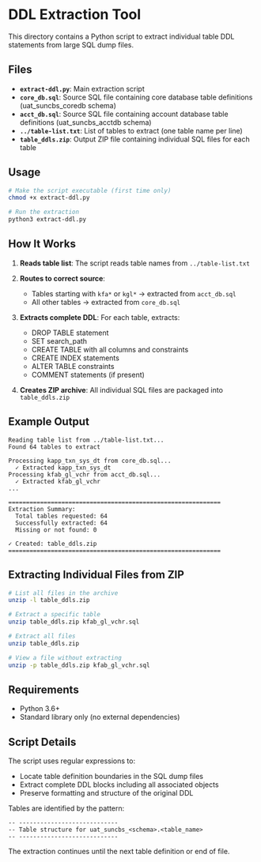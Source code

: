 # DDL Extraction Tool

This directory contains a Python script to extract individual table DDL statements from large SQL dump files.

## Files

- **`extract-ddl.py`**: Main extraction script
- **`core_db.sql`**: Source SQL file containing core database table definitions (uat_suncbs_coredb schema)
- **`acct_db.sql`**: Source SQL file containing account database table definitions (uat_suncbs_acctdb schema)
- **`../table-list.txt`**: List of tables to extract (one table name per line)
- **`table_ddls.zip`**: Output ZIP file containing individual SQL files for each table

## Usage

```bash
# Make the script executable (first time only)
chmod +x extract-ddl.py

# Run the extraction
python3 extract-ddl.py
```

## How It Works

1. **Reads table list**: The script reads table names from `../table-list.txt`

2. **Routes to correct source**:
   - Tables starting with `kfa*` or `kgl*` → extracted from `acct_db.sql`
   - All other tables → extracted from `core_db.sql`

3. **Extracts complete DDL**: For each table, extracts:
   - DROP TABLE statement
   - SET search_path
   - CREATE TABLE with all columns and constraints
   - CREATE INDEX statements
   - ALTER TABLE constraints
   - COMMENT statements (if present)

4. **Creates ZIP archive**: All individual SQL files are packaged into `table_ddls.zip`

## Example Output

```
Reading table list from ../table-list.txt...
Found 64 tables to extract

Processing kapp_txn_sys_dt from core_db.sql...
  ✓ Extracted kapp_txn_sys_dt
Processing kfab_gl_vchr from acct_db.sql...
  ✓ Extracted kfab_gl_vchr
...

============================================================
Extraction Summary:
  Total tables requested: 64
  Successfully extracted: 64
  Missing or not found: 0

✓ Created: table_ddls.zip
============================================================
```

## Extracting Individual Files from ZIP

```bash
# List all files in the archive
unzip -l table_ddls.zip

# Extract a specific table
unzip table_ddls.zip kfab_gl_vchr.sql

# Extract all files
unzip table_ddls.zip

# View a file without extracting
unzip -p table_ddls.zip kfab_gl_vchr.sql
```

## Requirements

- Python 3.6+
- Standard library only (no external dependencies)

## Script Details

The script uses regular expressions to:
- Locate table definition boundaries in the SQL dump files
- Extract complete DDL blocks including all associated objects
- Preserve formatting and structure of the original DDL

Tables are identified by the pattern:
```
-- ----------------------------
-- Table structure for uat_suncbs_<schema>.<table_name>
-- ----------------------------
```

The extraction continues until the next table definition or end of file.
